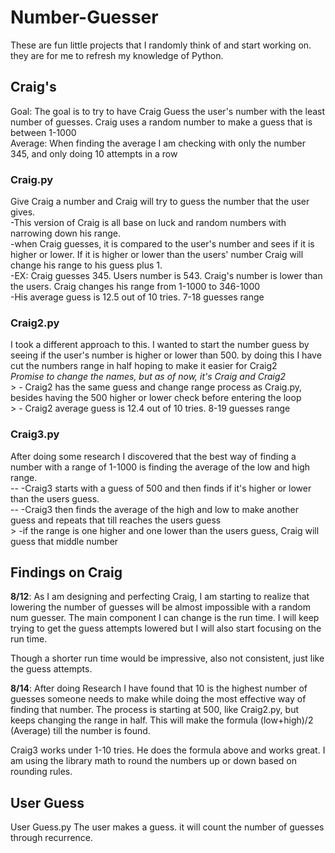 # Number-Guesser

These are fun little projects that I randomly think of and start working on. they are for me to refresh my knowledge of Python.

## Craig's 

Goal: The goal is to try to have Craig Guess the user's number with the least number of guesses. Craig uses a random number to make a guess that is between 1-1000 </br>
Average: When finding the average I am checking with only the number 345, and only doing 10 attempts in a row

### Craig.py
Give Craig a number and Craig will try to guess the number that the user gives. </br>
    -This version of Craig is all base on luck and random numbers with narrowing down his range. </br>
        -when Craig guesses, it is compared to the user's number and sees if it is higher or lower. If it is higher or lower than the users' number Craig will change his range to his guess plus 1. </br>
            -EX: Craig guesses 345. Users number is 543. Craig's number is lower than the users. Craig changes his range from 1-1000 to 346-1000</br>
    -His average guess is 12.5 out of 10 tries. 7-18 guesses range </br>

### Craig2.py
I took a different approach to this. I wanted to start the number guess by seeing if the user's number is higher or lower than 500. by doing this I have cut the numbers range in half hoping to make it easier for Craig2 </br>
<i>Promise to change the names, but as of now, it's Craig and Craig2</i></br>
    > - Craig2 has the same guess and change range process as Craig.py, besides having the 500 higher or lower check before entering the loop </br>
    > - Craig2 average guess is 12.4 out of 10 tries. 8-19 guesses range </br>

### Craig3.py
After doing some research I discovered that the best way of finding a number with a range of 1-1000 is finding the average of the low and high range. </br>
    -- -Craig3 starts with a guess of 500 and then finds if it's higher or lower than the users guess.</br>
    -- -Craig3 then finds the average of the high and low to make another guess and repeats that till reaches the users guess</br>
    > -if the range is one higher and one lower than the users guess, Craig will guess that middle number

## Findings on Craig
<b>8/12</b>: As I am designing and perfecting Craig, I am starting to realize that lowering the number of guesses will be almost impossible with a random num guesser. The main component I can change is the run time. I will keep trying to get the guess attempts lowered but I will also start focusing on the run time. </br>

Though a shorter run time would be impressive, also not consistent, just like the guess attempts. </br>

<b>8/14</b>: After doing Research I have found that 10 is the highest number of guesses someone needs to make while doing the most effective way of finding that number. The process is starting at 500, like Craig2.py, but keeps changing the range in half. This will make the formula (low+high)/2 (Average) till the number is found. </br>

Craig3 works under 1-10 tries. He does the formula above and works great. I am using the library math to round the numbers up or down based on rounding rules. </br>



## User Guess

User Guess.py
The user makes a guess. it will count the number of guesses through recurrence.

